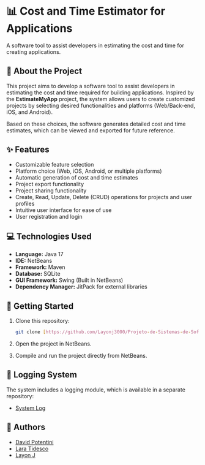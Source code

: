 # 📊 Cost and Time Estimator for Applications

A software tool to assist developers in estimating the cost and time for creating applications.

## 🚀 About the Project

This project aims to develop a software tool to assist developers in estimating the cost and time required for building applications. Inspired by the **EstimateMyApp** project, the system allows users to create customized projects by selecting desired functionalities and platforms (Web/Back-end, iOS, and Android).

Based on these choices, the software generates detailed cost and time estimates, which can be viewed and exported for future reference.

## ✨ Features

* Customizable feature selection
* Platform choice (Web, iOS, Android, or multiple platforms)
* Automatic generation of cost and time estimates
* Project export functionality
* Project sharing functionality
* Create, Read, Update, Delete (CRUD) operations for projects and user profiles
* Intuitive user interface for ease of use
* User registration and login

## 💻 Technologies Used

* **Language:** Java 17
* **IDE:** NetBeans
* **Framework:** Maven
* **Database:** SQLite
* **GUI Framework:** Swing (Built in NetBeans)
* **Dependency Manager:** JitPack for external libraries

## 🚀 Getting Started

1.  Clone this repository:

    ```bash
    git clone [https://github.com/Layonj3000/Projeto-de-Sistemas-de-Software.git](https://github.com/Layonj3000/Projeto-de-Sistemas-de-Software.git)
    ```

2.  Open the project in NetBeans.
3.  Compile and run the project directly from NetBeans.

## 📝 Logging System

The system includes a logging module, which is available in a separate repository:

* [System Log](https://github.com/laratidesco/log)

## 👥 Authors

* [David Potentini](https://github.com/DavidPotentini)
* [Lara Tidesco](https://github.com/laratidesco)
* [Layon J](https://github.com/Layonj3000)
